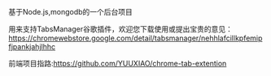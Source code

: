 基于Node.js,mongodb的一个后台项目

用来支持TabsManager谷歌插件，欢迎您下载使用或提出宝贵的意见：https://chromewebstore.google.com/detail/tabsmanager/nehhlafcillkpfemipfjpankjahjlhhc

前端项目指路:https://github.com/YUUXIAO/chrome-tab-extention
